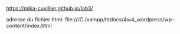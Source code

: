 https://mika-cuvillier.github.io/lab3/

adresse du fichier html: file:///C:/xampp/htdocs/4w4_wordpress/wp-content/index.html